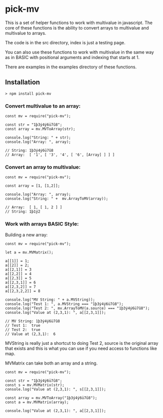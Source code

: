 # pick-mv

This is a set of helper functions to work with multivalue in javascript. The core of these functions is the ability to convert arrays to multivalue and multivalue to arrays.

The code is in the src directory, index is just a testing page.

You can also use these functions to work with multivalue in the same way as in BASIC with positional arguments and indexing that starts at 1.

There are examples in the examples directory of these functions.
## Installation

```
> npm install pick-mv
```

### Convert multivalue to an array:

```
const mv = require("pick-mv");

const str = "1þ3ý4ý6ü7û8";
const array = mv.MVToArray(str);

console.log("String: " + str);
console.log("Array: ", array);

// String: 1þ3ý4ý6ü7û8
// Array:  [ '1', [ '3', '4', [ '6', [Array] ] ] ]
```

### Convert an array to multivalue:

```
const mv = require("pick-mv");

const array = [1, [1,2]];

console.log("Array: ", array);
console.log("String: " +  mv.ArrayToMV(array));

// Array:  [ 1, [ 1, 2 ] ]
// String: 1þ1ý2
```

### Work with arrays BASIC Style:

Building a new array:

```
const mv = require("pick-mv");

let a = mv.MVMatrix();

a[[1]] = 1;
a[[2]] = 2;
a[[2,1]] = 3
a[[2,2]] = 4
a[[2,3]] = 5
a[[2,3,1]] = 6
a[[2,3,2]] = 7
a[[2,3,2,2]] = 8

console.log("MV String: " + a.MVString));
console.log("Test 1: ", a.MVString === "1þ3ý4ý6ü7û8");
console.log("Test 2: ", mv.ArrayToMV(a.source) === "1þ3ý4ý6ü7û8");
console.log("Value at (2,3,1): ", a[[2,3,1]]);

// MV String: 1þ3ý4ý6ü7û8
// Test 1:  true
// Test 2:  true
// Value at (2,3,1):  6
```

MVString is really just a shortcut to doing Test 2, source is the original array that exists and this is what you can use if you need access to functions like map.

MVMatrix can take both an array and a string.

```
const mv = require("pick-mv");

const str = "1þ3ý4ý6ü7û8";
const s = mv.MVMatrix(str);
console.log("Value at (2,3,1): ", s[[2,3,1]]);

const array = mv.MVToArray("1þ3ý4ý6ü7û8"); 
const a = mv.MVMatrix(array);

console.log("Value at (2,3,1): ", a[[2,3,1]]);
```

